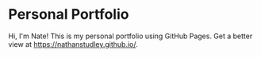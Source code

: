 # Personal Portfolio

Hi, I'm Nate! This is my personal portfolio using GitHub Pages. Get a better view at https://nathanstudley.github.io/.
